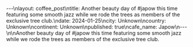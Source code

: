 ---\nlayout: coffee_post\ntitle: Another beauty day of #japow this time featuring some smooth jazz while we rode the trees as members of the exclusive tree club.\ndate: 2024-01-25\ncity: Unknown\ncountry: Unknown\ncontinent: Unknown\npublished: true\ncafe_name: Japow\n---\n\nAnother beauty day of #japow this time featuring some smooth jazz while we rode the trees as members of the exclusive tree club.